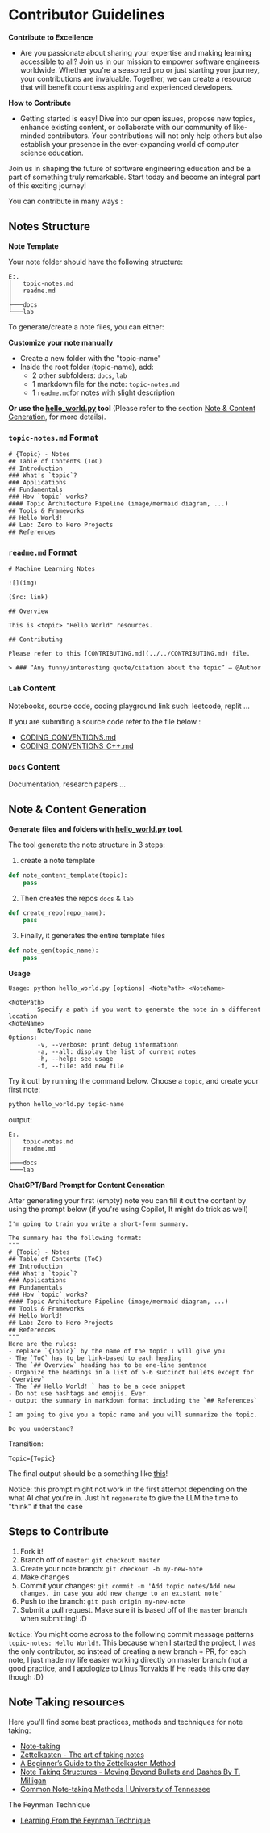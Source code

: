 # Contributor Guidelines

**Contribute to Excellence**

- Are you passionate about sharing your expertise and making learning accessible to all? Join us in our mission to empower software engineers worldwide. Whether you're a seasoned pro or just starting your journey, your contributions are invaluable. Together, we can create a resource that will benefit countless aspiring and experienced developers.

**How to Contribute**

- Getting started is easy! Dive into our open issues, propose new topics, enhance existing content, or collaborate with our community of like-minded contributors. Your contributions will not only help others but also establish your presence in the ever-expanding world of computer science education.

Join us in shaping the future of software engineering education and be a part of something truly remarkable. Start today and become an integral part of this exciting journey!

You can contribute in many ways :

## Notes Structure

**Note Template**

Your note folder should have the following structure:

```
E:.
│   topic-notes.md
│   readme.md
│
├───docs
└───lab
```

To generate/create a note files, you can either:

**Customize your note manually**

- Create a new folder with the "topic-name"
- Inside the root folder (topic-name), add: 
  - 2 other subfolders: `docs`, `lab`
  - 1 markdown file for the note: `topic-notes.md`
  - 1 `readme.md`for notes with slight description

**Or use the [hello_world.py](hello_world.py) tool** (Please refer to the section [Note & Content Generation](#note--content-generation), for more details).


### `topic-notes.md` Format

```
# {Topic} - Notes
## Table of Contents (ToC)
## Introduction
### What's `topic`?
### Applications
## Fundamentals
### How `topic` works?
#### Topic Architecture Pipeline (image/mermaid diagram, ...)
## Tools & Frameworks
## Hello World!
## Lab: Zero to Hero Projects
## References
```

### `readme.md` Format

```
# Machine Learning Notes

![](img)

(Src: link)

## Overview

This is <topic> "Hello World" resources.

## Contributing

Please refer to this [CONTRIBUTING.md](../../CONTRIBUTING.md) file.

> ### “Any funny/interesting quote/citation about the topic” — @Author
```

### `Lab` Content

Notebooks, source code, coding playground link such: leetcode, replit ...

If you are submiting a source code refer to the file below : 

- [CODING_CONVENTIONS.md](./sw-documentation-convention/CODING_CONVENTIONS.md)
- [CODING_CONVENTIONS_C++.md](./sw-documentation-convention/CODING_CONVENTIONS_C++.md)

### `Docs` Content

Documentation, research papers ...


## Note & Content Generation

**Generate files and folders with [hello_world.py](hello_world.py) tool**. 

The tool generate the note structure in 3 steps:

1. create a note template 

```python
def note_content_template(topic):
    pass
```
2. Then creates the repos `docs` & `lab` 

```python
def create_repo(repo_name):
    pass
```
3. Finally, it generates the entire template files

```python
def note_gen(topic_name):
    pass
```
**Usage**
```
Usage: python hello_world.py [options] <NotePath> <NoteName>

<NotePath>
        Specify a path if you want to generate the note in a different location
<NoteName>
        Note/Topic name
Options:
        -v, --verbose: print debug informationn
        -a, --all: display the list of current notes
        -h, --help: see usage
        -f, --file: add new file
```

Try it out! by running the command below. Choose a `topic`, and create your first note:

```python
python hello_world.py topic-name
```

output:

```
E:.
│   topic-notes.md
│   readme.md
│
├───docs
└───lab
```

**ChatGPT/Bard Prompt for Content Generation**

After generating your first (empty) note you can fill it out the content by using the prompt below (if you're using Copilot, It might do trick as well)

```
I'm going to train you write a short-form summary.

The summary has the following format: 
"""
# {Topic} - Notes
## Table of Contents (ToC)
## Introduction
### What's `topic`?
### Applications
## Fundamentals
### How `topic` works?
#### Topic Architecture Pipeline (image/mermaid diagram, ...)
## Tools & Frameworks
## Hello World!
## Lab: Zero to Hero Projects
## References
"""
Here are the rules: 
- replace `{Topic}` by the name of the topic I will give you 
- The `ToC` has to be link-based to each heading
- The `## Overview` heading has to be one-line sentence
- Organize the headings in a list of 5-6 succinct bullets except for `Overview`  
- The `## Hello World! ` has to be a code snippet
- Do not use hashtags and emojis. Ever.
- output the summary in markdown format including the `## References`

I am going to give you a topic name and you will summarize the topic.

Do you understand?
```

Transition:

```
Topic={Topic}
``` 

The final output should be a something like [this](./ai/agi-notes/)!

Notice: this prompt might not work in the first attempt depending on the what AI chat you're in. Just hit `regenerate` to give the LLM the time to "think" if that the case

## Steps to Contribute

1. Fork it!
2. Branch off of `master`: `git checkout master`
3. Create your note branch: `git checkout -b my-new-note`
4. Make changes
5. Commit your changes: `git commit -m 'Add topic notes/Add new changes, in case you add new change to an existant note'`
6. Push to the branch: `git push origin my-new-note`
7. Submit a pull request. Make sure it is based off of the `master` branch when submitting! :D
 
`Notice`: You might come across to the following commit message patterns `topic-notes: Hello World!`. This because when I started the project, I was the only contributor, so instead of creating a new branch + PR, for each note, I just made my life easier working directly on master branch  (not a good practice, and I apologize to [Linus Torvalds](github.com/Torvalds) If He reads this one day though :D)


## Note Taking resources

Here you'll find some best practices, methods and techniques for note taking:

- [Note-taking](https://en.wikipedia.org/wiki/Note-taking)
- [Zettelkasten - The art of taking notes](https://en.wikipedia.org/wiki/Zettelkasten)
- [A Beginner’s Guide to the Zettelkasten Method](https://zenkit.com/en/blog/a-beginners-guide-to-the-zettelkasten-method/)
- [Note Taking Structures - Moving Beyond Bullets and Dashes By T. Milligan](https://www.dunwoody.edu/pdfs/Elftmann-Note-Taking-Structures.pdf)
- [Common Note-taking Methods | University of Tennessee](https://www.utc.edu/enrollment-management-and-student-affairs/center-for-academic-support-and-advisement/tips-for-academic-success/note-taking)

The Feynman Technique
- [Learning From the Feynman Technique](https://evernote.com/blog/learning-from-the-feynman-technique/)



